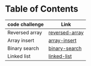 # Table of Contents
|code challenge|Link|
|-----------|-----------|
|Reversed array|[reversed-array](./reversed-array)|
|Array insert|[array-insert](./array-insert)|
|Binary search|[binary-search](./binary-search)|
|Linked list|[linked-list](./linked-list)|